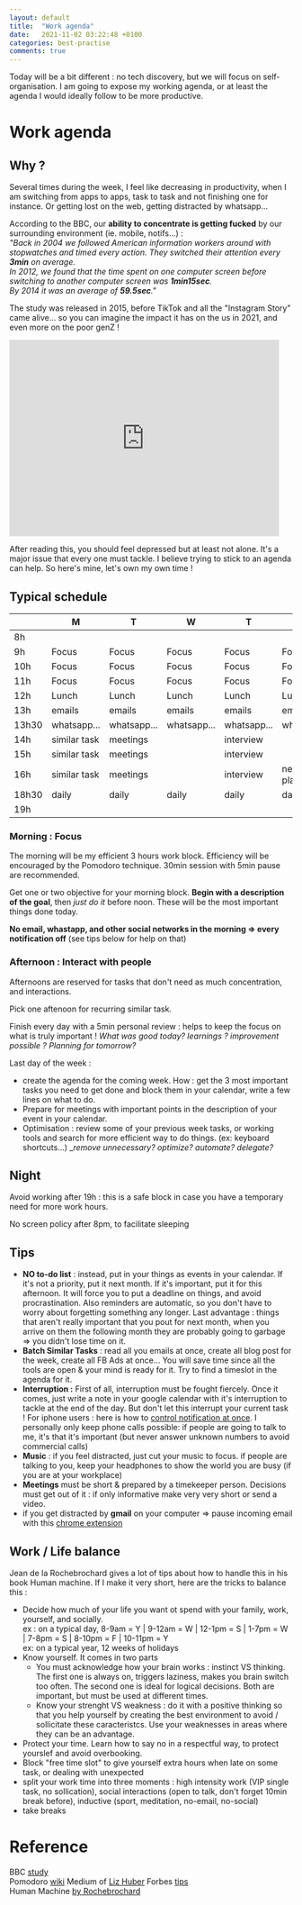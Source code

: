 ```yaml
---
layout: default
title:  "Work agenda"
date:   2021-11-02 03:22:48 +0100
categories: best-practise
comments: true
---
```


Today will be a bit different : no tech discovery, but we will focus on self-organisation. I am going to expose my working agenda, or at least the agenda I would ideally follow to be more productive. 

# Work agenda

## Why ?
Several times during the week, I feel like decreasing in productivity, when I am switching from apps to apps, task to task and not finishing one for instance. Or getting lost on the web, getting distracted by whatsapp...   

According to the BBC, our **ability to concentrate is getting fucked** by our surrounding environment (ie. mobile, notifs...) :   
_"Back in 2004 we followed American information workers around with stopwatches and timed every action. They switched their attention every **3min** on average._  
_In 2012, we found that the time spent on one computer screen before switching to another computer screen was **1min15sec**._  
_By 2014 it was an average of **59.5sec**."_ 

The study was released in 2015, before TikTok and all the "Instagram Story" came alive... so you can imagine the impact it has on the us in 2021, and even more on the poor genZ !

<iframe src="https://giphy.com/embed/3ohhwjVJo2i7sJ6LGU" width="480" height="349" frameBorder="0" class="giphy-embed" allowFullScreen></iframe>

After reading this, you should feel depressed but at least not alone. It's a major issue that every one must tackle. I believe trying to stick to an agenda can help. So here's mine, let's own my own time !  


## Typical schedule

|       | M            | T           | W           | T           | F                  |
|-------|--------------|-------------|-------------|-------------|--------------------|
| 8h    |              |             |             |             |                    |
| 9h    | Focus        | Focus       | Focus       | Focus       | Focus              |
| 10h   | Focus        | Focus       | Focus       | Focus       | Focus              |
| 11h   | Focus        | Focus       | Focus       | Focus       | Focus              |
| 12h   | Lunch        | Lunch       | Lunch       | Lunch       | Lunch              |
| 13h   | emails       | emails      | emails      | emails      | emails             |
| 13h30 | whatsapp...  | whatsapp... | whatsapp... | whatsapp... | whatsapp...        |
| 14h   | similar task | meetings    |             | interview   |                    |
| 15h   | similar task | meetings    |             | interview   |                    |
| 16h   | similar task | meetings    |             | interview   | next week planning |
| 18h30 | daily        | daily       | daily       | daily       | daily              |
| 19h   |              |             |             |             |                    |



### Morning : Focus
The morning will be my efficient 3 hours work block. Efficiency will be encouraged by the Pomodoro technique. 30min session with 5min pause are recommended.

Get one or two objective for your morning block. **Begin with a description of the goal**, then _just do it_ before noon. These will be the most important things done today.

**No email, whastapp, and other social networks in the morning => every notification off** (see tips below for help on that)

### Afternoon : Interact with people

Afternoons are reserved for tasks that don't need as much concentration, and interactions.

Pick one aftenoon for recurring similar task.

Finish every day with a 5min personal review : helps to keep the focus on what is truly important ! _What was good today? learnings ? improvement possible ? Planning for tomorrow?_

Last day of the week : 
- create the agenda for the coming week. How : get the 3 most important tasks you need to get done and block them in your calendar, write a few lines on what to do. 
- Prepare for meetings with important points in the description of your event in your calendar.
- Optimisation : review some of your previous week tasks, or working tools and search for more efficient way to do things. (ex: keyboard shortcuts...) __remove unnecessary? optimize? automate? delegate?_


## Night
Avoid working after 19h : this is a safe block in case you have a temporary need for more work hours.

No screen policy after 8pm, to facilitate sleeping



## Tips

- **NO to-do list** : instead, put in your things as events in your calendar. If it's not a priority, put it next month. If it's important, put it for this afternoon. It will force you to put a deadline on things, and avoid procrastination. Also reminders are automatic, so you don't have to worry about forgetting something any longer. Last advantage : things that aren't really important that you pout for next month, when you arrive on them the following month they are probably going to garbage => you didn't lose time on it.
- **Batch Similar Tasks** : read all you emails at once, create all blog post for the week, create all FB Ads at once... You will save time since all the tools are open & your mind is ready for it. Try to find a timeslot in the agenda for it.
- **Interruption :** First of all, interruption must be fought fiercely. Once it comes, just write a note in your google calendar with it's interruption to tackle at the end of the day. But don't let this interrupt your current task !
For iphone users : here is how to [control notification at once](https://mashtips.com/schedule-notifications-on-iphone/). I personally only keep phone calls possible: if people are going to talk to me, it's that it's important (but never answer unknown numbers to avoid commercial calls) 
- **Music** : if you feel distracted, just cut your music to focus. if people are talking to you, keep your headphones to show the world you are busy (if you are at your workplace)
- **Meetings** must be short & prepared by a timekeeper person. Decisions must get out of it : if only informative make very very short or send a video.
- if you get distracted by **gmail** on your computer => pause incoming email with this [chrome extension](https://chrome.google.com/webstore/detail/boomerang-for-gmail/mdanidgdpmkimeiiojknlnekblgmpdll?hl=en)


## Work / Life balance
Jean de la Rochebrochard gives a lot of tips about how to handle this in his book Human machine. If I make it very short, here are the tricks to balance this :
- Decide how much of your life you want ot spend with your family, work, yourself, and socially.  
ex : on a typical day, 8-9am = Y | 9-12am = W | 12-1pm = S | 1-7pm = W | 7-8pm = S | 8-10pm = F | 10-11pm = Y  
ex: on a typical year, 12 weeks of holidays
- Know yourself. It comes in two parts
  - You must acknowledge how your brain works : instinct VS thinking. The first one is always on, triggers laziness, makes you brain switch too often. The second one is ideal for logical decisions. Both are important, but must be used at different times.
  - Know your strenght VS weakness : do it with a positive thinking so that you help yourself by creating the best environment to avoid / sollicitate these caracteristcs. Use your weaknesses in areas where they can be an advantage.
- Protect your time. Learn how to say no in a respectful way, to protect yourslef and avoid overbooking.
- Block "free time slot" to give yourself extra hours when late on some task, or dealing with unexpected
- split your work time into three moments : high intensity work (VIP single task, no sollication), social interactions (open to talk, don't forget 10min break before), inductive (sport, meditation, no-email, no-social)
- take breaks

# Reference
BBC [study](https://www.bbc.com/news/business-32628753)  
Pomodoro [wiki](https://en.wikipedia.org/wiki/Pomodoro_Technique)
Medium of [Liz Huber](https://medium.com/@refinedliz/6-extremely-effective-ways-to-take-control-of-your-day-and-get-more-done-b14eeb5250b1)
Forbes [tips](https://www.forbes.com/sites/deloitte/2021/10/07/creating-stigma-free-work-cultures-is-key-to-tackling-the-mental-health-crisis/?sh=5b9fb5c271fd)  
Human Machine [by Rochebrochard](https://www.amazon.com/Human-Machine-STO-ESSAIS-DOCU-French-Rochebrochard/dp/2379790418)  
